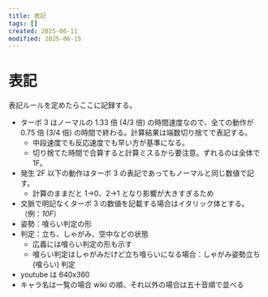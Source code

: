 ```yaml
---
title: 表記
tags: []
created: 2025-06-11
modified: 2025-06-15
---
```


# 表記

表記ルールを定めたらここに記録する。

- ターボ 3 はノーマルの 1.33 倍 (4/3 倍) の時間速度なので、全ての動作が 0.75 倍 (3/4 倍) の時間で終わる。計算結果は端数切り捨てで表記する。
	- 中段速度でも反応速度でも早い方が基準になる。
	- 切り捨てた時間で合算すると計算ミスるから要注意。ずれるのは全体で 1F。
- 発生 2F 以下の動作はターボ 3 の表記であってもノーマルと同じ数値で記す。
	- 計算のままだと 1→0、2→1 となり影響が大きすぎるため
- 文脈で明記なくターボ 3 の数値を記載する場合はイタリック体とする。（例：*10F*）
- 姿勢：喰らい判定の形
- 判定：立ち、しゃがみ、空中などの状態
	- 広義には喰らい判定の形も示す
	- 喰らい判定はしゃがみだけど立ち喰らいになる場合：しゃがみ姿勢立ち (喰らい) 判定
- youtube は 640x360
- キャラ名は一覧の場合 wiki の順、それ以外の場合は五十音順で並べる
